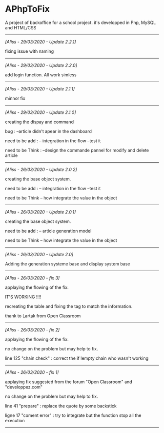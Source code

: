# APhpToFix

A project of backoffice for a school project. 
it's developped in Php, MySQL and HTML/CSS

-------------------------------------------------------
*[Aliss - 29/03/2020 - Update 2.2.1]*

fixing issue with naming

-------------------------------------------------------
*[Aliss - 29/03/2020 - Update 2.2.0]*

add login function. 
All work simless

-------------------------------------------------------
*[Aliss - 29/03/2020 - Update 2.1.1]*

minnor fix

-------------------------------------------------------
*[Aliss - 29/03/2020 - Update 2.1.0]*

creating the dispay and command

bug : 
–article didn't apear in the dashboard

need to be add : 
– integration in the flow
–test it

need to be Think : 
–design the commande pannel for modify and delete article

-------------------------------------------------------
*[Aliss - 26/03/2020 - Update 2.0.2]*

creating the base object system. 

need to be add : 
– integration in the flow
–test it

need to be Think
– how integrate the value in the object

-------------------------------------------------------
*[Aliss - 26/03/2020 - Update 2.0.1]*

creating the base object system. 

need to be add : 
– article generation model 

need to be Think
– how integrate the value in the object

-------------------------------------------------------
*[Aliss - 26/03/2020 - Update 2.0]*

Adding the generation systeme base and display system base

-------------------------------------------------------
*[Aliss - 26/03/2020 - fix 3]*

applaying the flowing of the fix. 

IT'S WORKING !!!! 

recreating the table and fixing the tag to match the information. 

thank to Lartak from Open Classroom 

-------------------------------------------------------
*[Aliss - 26/03/2020 - fix 2]*

applaying the flowing of the fix. 

no change on the problem but may help to fix.

line 125 "chain check" : correct the if !empty chain who wasn't working 

-------------------------------------------------------
*[Aliss - 26/03/2020 - fix 1]*

applaying fix suggested from the forum "Open Classroom" and "developpez.com"

no change on the problem but may help to fix.

line 41 "prepare" : replace the quote by some backstick

ligne 17 "coment error" : try to integrate but the function stop all the execution

-------------------------------------------------------

